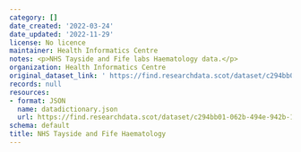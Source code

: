 ```yaml
---
category: []
date_created: '2022-03-24'
date_updated: '2022-11-29'
license: No licence
maintainer: Health Informatics Centre
notes: <p>NHS Tayside and Fife labs Haematology data.</p>
organization: Health Informatics Centre
original_dataset_link: ' https://find.researchdata.scot/dataset/c294bb01-062b-494e-942b-1efe8cbac3dc'
records: null
resources:
- format: JSON
  name: datadictionary.json
  url: https://find.researchdata.scot/dataset/c294bb01-062b-494e-942b-1efe8cbac3dc/resource/c294bb01-062b-494e-942b-1efe8cbac3dc/download/datadictionary.json
schema: default
title: NHS Tayside and Fife Haematology
---
```

